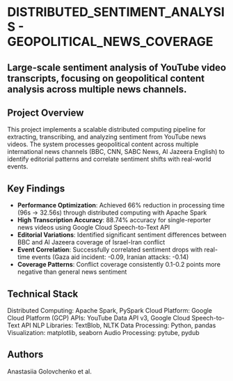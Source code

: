 # DISTRIBUTED_SENTIMENT_ANALYSIS - GEOPOLITICAL_NEWS_COVERAGE
## Large-scale sentiment analysis of YouTube video transcripts, focusing on geopolitical content analysis across multiple news channels.

## Project Overview
This project implements a scalable distributed computing pipeline for extracting, transcribing, and analyzing sentiment from YouTube news videos. The system processes geopolitical content across multiple international news channels (BBC, CNN, SABC News, Al Jazeera English) to identify editorial patterns and correlate sentiment shifts with real-world events.

## Key Findings 
- **Performance Optimization**: Achieved 66% reduction in processing time (96s → 32.56s) through distributed computing with Apache Spark
- **High Transcription Accuracy**: 88.74% accuracy for single-reporter news videos using Google Cloud Speech-to-Text API
- **Editorial Variations**: Identified significant sentiment differences between BBC and Al Jazeera coverage of Israel-Iran conflict
- **Event Correlation**: Successfully correlated sentiment drops with real-time events (Gaza aid incident: -0.09, Iranian attacks: -0.14)
- **Coverage Patterns**: Conflict coverage consistently 0.1-0.2 points more negative than general news sentiment

## Technical Stack
Distributed Computing: Apache Spark, PySpark
Cloud Platform: Google Cloud Platform (GCP)
APIs: YouTube Data API v3, Google Cloud Speech-to-Text API
NLP Libraries: TextBlob, NLTK
Data Processing: Python, pandas
Visualization: matplotlib, seaborn
Audio Processing: pytube, pydub

## Authors
Anastasiia Golovchenko et al.
